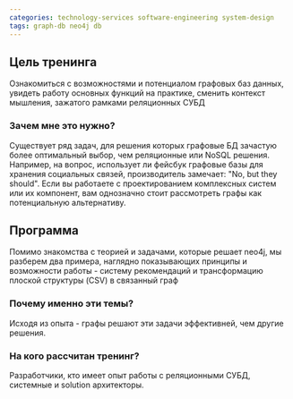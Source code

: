 ```yaml
---
categories: technology-services software-engineering system-design
tags: graph-db neo4j db
---
```

## Цель тренинга
Ознакомиться с возможностями и потенциалом графовых баз данных, увидеть работу основных функций на практике, сменить контекст мышления, зажатого рамками реляционных СУБД

### Зачем мне это нужно?
Существует ряд задач, для решения которых графовые БД зачастую более оптимальный выбор, чем реляционные или NoSQL решения. Например, на вопрос, использует ли фейсбук графовые базы для хранения социальных связей, производитель замечает: "No, but they should". Если вы работаете с проектированием комплексных систем или их компонент, вам однозначно стоит рассмотреть графы как потенциальную альтернативу.

## Программа
Помимо знакомства с теорией и задачами, которые решает neo4j, мы разберем два примера, наглядно показывающих принципы и возможности работы - систему рекомендаций и трансформацию плоской структуры (CSV) в связанный граф

### Почему именно эти темы?
Исходя из опыта - графы решают эти задачи эффективней, чем другие решения.

### На кого рассчитан тренинг?
Разработчики, кто имеет опыт работы с реляционными СУБД, системные и solution архитекторы.
